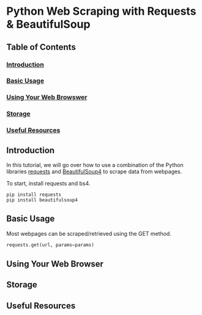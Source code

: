 # Python Web Scraping with Requests & BeautifulSoup

## Table of Contents
### [Introduction](#introduction-1)
### [Basic Usage](#basic-usage-1)
### [Using Your Web Browswer](#using-your-web-browser)
### [Storage](#storage-1)
### [Useful Resources](#useful-resources-1)

## Introduction
In this tutorial, we will go over how to use a combination of the Python libraries [requests](https://requests.readthedocs.io/en/latest/) and [BeautifulSoup4](https://www.crummy.com/software/BeautifulSoup/bs4/doc/) to scrape data from webpages.

To start, install requests and bs4.
```
pip install requests
pip install beautifulsoup4
```

## Basic Usage
Most webpages can be scraped/retrieved using the GET method. 
```python
requests.get(url, params=params)
```

## Using Your Web Browser

## Storage

## Useful Resources
